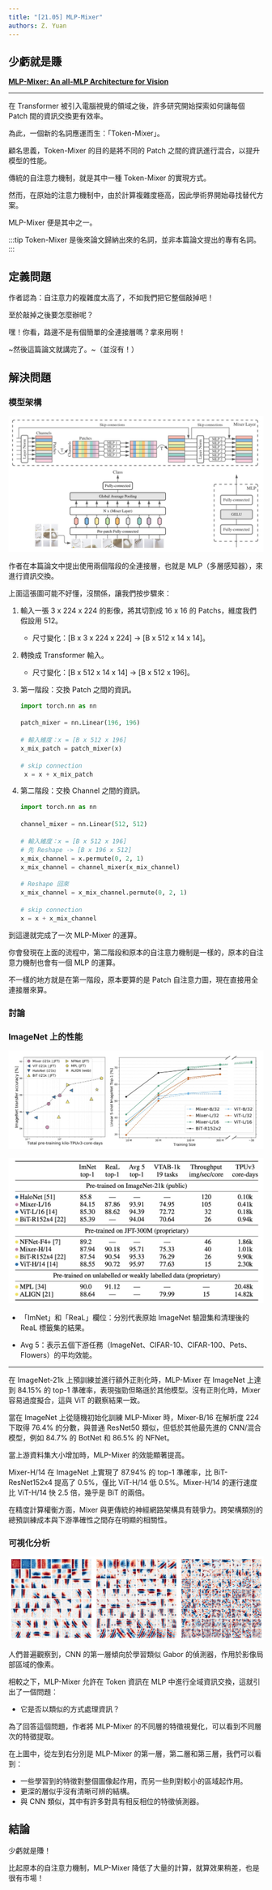 ```yaml
---
title: "[21.05] MLP-Mixer"
authors: Z. Yuan
---
```


## 少虧就是賺

[**MLP-Mixer: An all-MLP Architecture for Vision**](https://arxiv.org/abs/2105.01601)

---

在 Transformer 被引入電腦視覺的領域之後，許多研究開始探索如何讓每個 Patch 間的資訊交換更有效率。

為此，一個新的名詞應運而生：「Token-Mixer」。

顧名思義，Token-Mixer 的目的是將不同的 Patch 之間的資訊進行混合，以提升模型的性能。

傳統的自注意力機制，就是其中一種 Token-Mixer 的實現方式。

然而，在原始的注意力機制中，由於計算複雜度極高，因此學術界開始尋找替代方案。

MLP-Mixer 便是其中之一。

:::tip
Token-Mixer 是後來論文歸納出來的名詞，並非本篇論文提出的專有名詞。
:::

## 定義問題

作者認為：自注意力的複雜度太高了，不如我們把它整個敲掉吧！

至於敲掉之後要怎麼辦呢？

嘿！你看，路邊不是有個簡單的全連接層嗎？拿來用啊！

~然後這篇論文就講完了。~（並沒有！）

## 解決問題

### 模型架構

![MLP-Mixer 模型架構](./img/img1.jpg)

作者在本篇論文中提出使用兩個階段的全連接層，也就是 MLP（多層感知器），來進行資訊交換。

上面這張圖可能不好懂，沒關係，讓我們按步驟來：

1. 輸入一張 3 x 224 x 224 的影像，將其切割成 16 x 16 的 Patchs，維度我們假設用 512。

   - 尺寸變化：[B x 3 x 224 x 224] -> [B x 512 x 14 x 14]。

2. 轉換成 Transformer 輸入。

   - 尺寸變化：[B x 512 x 14 x 14] -> [B x 512 x 196]。

3. 第一階段：交換 Patch 之間的資訊。

   ```python
   import torch.nn as nn

   patch_mixer = nn.Linear(196, 196)

   # 輸入維度：x = [B x 512 x 196]
   x_mix_patch = patch_mixer(x)

   # skip connection
    x = x + x_mix_patch
   ```

4. 第二階段：交換 Channel 之間的資訊。

   ```python
   import torch.nn as nn

   channel_mixer = nn.Linear(512, 512)

   # 輸入維度：x = [B x 512 x 196]
   # 先 Reshape -> [B x 196 x 512]
   x_mix_channel = x.permute(0, 2, 1)
   x_mix_channel = channel_mixer(x_mix_channel)

   # Reshape 回來
   x_mix_channel = x_mix_channel.permute(0, 2, 1)

   # skip connection
   x = x + x_mix_channel
   ```

到這邊就完成了一次 MLP-Mixer 的運算。

你會發現在上面的流程中，第二階段和原本的自注意力機制是一樣的，原本的自注意力機制也會有一個 MLP 的運算。

不一樣的地方就是在第一階段，原本要算的是 Patch 自注意力圖，現在直接用全連接層來算。

### 討論

### ImageNet 上的性能

![MLP-Mixer on ImageNet 1](./img/img3.jpg)

![mlp-mixer on imagenet 2](./img/img2.jpg)

- 「ImNet」和「ReaL」欄位：分別代表原始 ImageNet 驗證集和清理後的 ReaL 標籤集的結果。

- Avg 5：表示五個下游任務（ImageNet、CIFAR-10、CIFAR-100、Pets、Flowers）的平均效能。

---

在 ImageNet-21k 上預訓練並進行額外正則化時，MLP-Mixer 在 ImageNet 上達到 84.15% 的 top-1 準確率，表現強勁但略遜於其他模型。沒有正則化時，Mixer 容易過度擬合，這與 ViT 的觀察結果一致。

當在 ImageNet 上從隨機初始化訓練 MLP-Mixer 時，Mixer-B/16 在解析度 224 下取得 76.4% 的分數，與普通 ResNet50 類似，但低於其他最先進的 CNN/混合模型，例如 84.7% 的 BotNet 和 86.5% 的 NFNet。

當上游資料集大小增加時，MLP-Mixer 的效能顯著提高。

Mixer-H/14 在 ImageNet 上實現了 87.94% 的 top-1 準確率，比 BiT-ResNet152x4 提高了 0.5%，僅比 ViT-H/14 低 0.5%。Mixer-H/14 的運行速度比 ViT-H/14 快 2.5 倍，幾乎是 BiT 的兩倍。

在精度計算權衡方面，Mixer 與更傳統的神經網路架構具有競爭力。跨架構類別的總預訓練成本與下游準確性之間存在明顯的相關性。

### 可視化分析

![MLP-Mixer Visualization](./img/img4.jpg)

人們普遍觀察到，CNN 的第一層傾向於學習類似 Gabor 的偵測器，作用於影像局部區域的像素。

相較之下，MLP-Mixer 允許在 Token 資訊在 MLP 中進行全域資訊交換，這就引出了一個問題：

- 它是否以類似的方式處理資訊？

為了回答這個問題，作者將 MLP-Mixer 的不同層的特徵視覺化，可以看到不同層次的特徵提取。

在上圖中，從左到右分別是 MLP-Mixer 的第一層，第二層和第三層，我們可以看到：

- 一些學習到的特徵對整個圖像起作用，而另一些則對較小的區域起作用。
- 更深的層似乎沒有清晰可辨的結構。
- 與 CNN 類似，其中有許多對具有相反相位的特徵偵測器。

## 結論

少虧就是賺！

比起原本的自注意力機制，MLP-Mixer 降低了大量的計算，就算效果稍差，也是很有市場！
